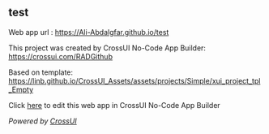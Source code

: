 ## test
Web app url : https://Ali-Abdalgfar.github.io/test

This project was created by CrossUI No-Code App Builder: https://crossui.com/RADGithub

Based on template: https://linb.github.io/CrossUI_Assets/assets/projects/Simple/xui_project_tpl_Empty

Click [here](https://crossui.com/RADGithub/#!from=github&owner=Ali-Abdalgfar&repo=test) to edit this web app in CrossUI No-Code App Builder

<i>Powered by [CrossUI](https://crossui.com)</i>
